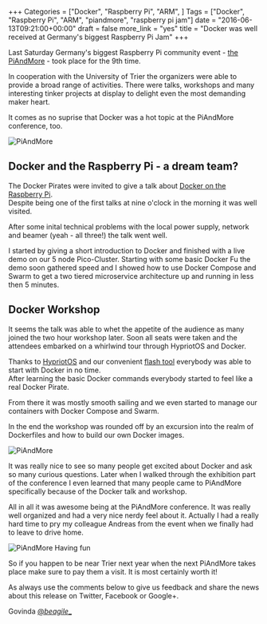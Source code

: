 +++
Categories = ["Docker", "Raspberry Pi", "ARM", ]
Tags = ["Docker", "Raspberry Pi", "ARM", "piandmore", "raspberry pi jam"]
date = "2016-06-13T09:21:00+00:00"
draft = false
more_link = "yes"
title = "Docker was well received at Germany's biggest Raspberry Pi Jam"
+++

Last Saturday Germany's biggest Raspberry Pi community event - [the PiAndMore](http://piandmore.de/en) - took place for the 9th time.

In cooperation with the University of Trier the organizers were able to provide a broad range of activities.
There were talks, workshops and many interesting tinker projects at display to delight even the most demanding maker heart.

It comes as no suprise that Docker was a hot topic at the PiAndMore conference, too.

![PiAndMore](/images/piandmore/piandmore_loves_docker.jpg)

<!--more-->

## Docker and the Raspberry Pi - a dream team?

The Docker Pirates were invited to give a talk about [Docker on the Raspberry Pi](http://www.slideshare.net/GovindaFichtner/docker-and-raspberry-pi-a-dream-team).  
Despite being one of the first talks at nine o'clock in the morning it was well visited. 

After some inital technical problems with the local power supply, network and beamer (yeah - all three!) the talk went well.

I started by giving a short introduction to Docker and finished with a live demo on our 5 node Pico-Cluster. 
Starting with some basic Docker Fu the demo soon gathered speed and I showed how to use Docker Compose and Swarm to get a 
two tiered microservice architecture up and running in less then 5 minutes.

## Docker Workshop
It seems the talk was able to whet the appetite of the audience as many joined the two hour workshop later.
Soon all seats were taken and the attendees embarked on a whirlwind tour through HypriotOS and Docker.

Thanks to [HypriotOS](http://blog.hypriot.com/post/hypriotos-barbossa-for-raspberry-pi-3/) and our convenient [flash tool](https://github.com/hypriot/flash) everybody was able to start with Docker in no time.  
After learning the basic Docker commands everybody started to feel like a real Docker Pirate.

From there it was mostly smooth sailing and we even started to manage our containers with Docker Compose and Swarm.

In the end the workshop was rounded off by an excursion into the realm of Dockerfiles and how to build our own Docker images.

![PiAndMore](/images/piandmore/workshop.jpg)

It was really nice to see so many people get excited about Docker and ask so many curious questions.
Later when I walked through the exhibition part of the conference I even learned that many people came to PiAndMore specifically because of the Docker talk and workshop.

All in all it was awesome being at the PiAndMore conference. 
It was really well organized and had a very nice nerdy feel about it.
Actually I had a really hard time to pry my colleague Andreas from the event when we finally had to leave to drive home.

![PiAndMore Having fun](/images/piandmore/organizers_docker_pirates.jpg)

So if you happen to be near Trier next year when the next PiAndMore takes place make sure to pay them a visit.
It is most certainly worth it!

As always use the comments below to give us feedback and share the news about this release on Twitter, Facebook or Google+.

Govinda [@_beagile__](https://twitter.com/_beagile_)
